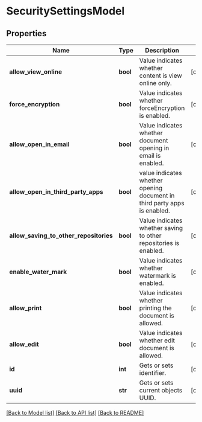 # SecuritySettingsModel

## Properties
Name | Type | Description | Notes
------------ | ------------- | ------------- | -------------
**allow_view_online** | **bool** | Value indicates whether content is view online only. | [optional] 
**force_encryption** | **bool** | Value indicates whether forceEncryption is enabled. | [optional] 
**allow_open_in_email** | **bool** | Value indicates whether document opening in email is enabled. | [optional] 
**allow_open_in_third_party_apps** | **bool** | value indicates whether opening document in third party apps is enabled. | [optional] 
**allow_saving_to_other_repositories** | **bool** | Value indicates whether saving to other repositories is enabled. | [optional] 
**enable_water_mark** | **bool** | Value indicates whether watermark is enabled. | [optional] 
**allow_print** | **bool** | Value indicates whether printing the document is allowed. | [optional] 
**allow_edit** | **bool** | Value indicates whether edit document is allowed. | [optional] 
**id** | **int** | Gets or sets identifier. | [optional] 
**uuid** | **str** | Gets or sets current objects UUID. | [optional] 

[[Back to Model list]](../README.md#documentation-for-models) [[Back to API list]](../README.md#documentation-for-api-endpoints) [[Back to README]](../README.md)


